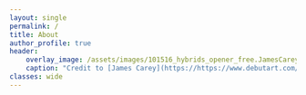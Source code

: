 ```yaml
---
layout: single
permalink: /
title: About
author_profile: true
header:
    overlay_image: /assets/images/101516_hybrids_opener_free.JamesCarey.v2.png
    caption: "Credit to [James Carey](https://https://www.debutart.com/artist/james-carey)"
classes: wide
---
```

